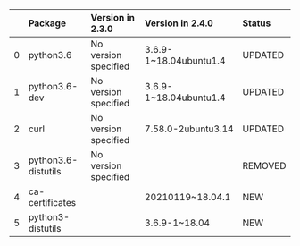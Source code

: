 <!-- markdown-link-check-disable -->

|    | Package             | Version in 2.3.0     | Version in 2.4.0       | Status   |
|---:|:--------------------|:---------------------|:-----------------------|:---------|
|  0 | python3.6           | No version specified | 3.6.9-1~18.04ubuntu1.4 | UPDATED  |
|  1 | python3.6-dev       | No version specified | 3.6.9-1~18.04ubuntu1.4 | UPDATED  |
|  2 | curl                | No version specified | 7.58.0-2ubuntu3.14     | UPDATED  |
|  3 | python3.6-distutils | No version specified |                        | REMOVED  |
|  4 | ca-certificates     |                      | 20210119~18.04.1       | NEW      |
|  5 | python3-distutils   |                      | 3.6.9-1~18.04          | NEW      |